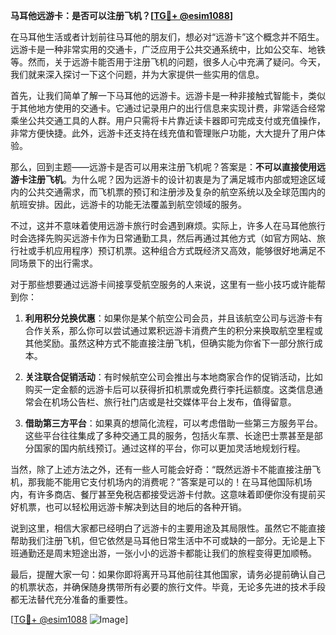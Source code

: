 **马耳他远游卡：是否可以注册飞机？[[TG💪+ @esim1088](https://t.me/s/esim1088)]**

在马耳他生活或者计划前往马耳他的朋友们，想必对“远游卡”这个概念并不陌生。远游卡是一种非常实用的交通卡，广泛应用于公共交通系统中，比如公交车、地铁等。然而，关于远游卡能否用于注册飞机的问题，很多人心中充满了疑问。今天，我们就来深入探讨一下这个问题，并为大家提供一些实用的信息。

首先，让我们简单了解一下马耳他的远游卡。远游卡是一种非接触式智能卡，类似于其他地方使用的交通卡。它通过记录用户的出行信息来实现计费，非常适合经常乘坐公共交通工具的人群。用户只需将卡片靠近读卡器即可完成支付或充值操作，非常方便快捷。此外，远游卡还支持在线充值和管理账户功能，大大提升了用户体验。

那么，回到主题——远游卡是否可以用来注册飞机呢？答案是：**不可以直接使用远游卡注册飞机**。为什么呢？因为远游卡的设计初衷是为了满足城市内部或短途区域内的公共交通需求，而飞机票的预订和注册涉及复杂的航空系统以及全球范围内的航班安排。因此，远游卡的功能无法覆盖到航空领域的服务。

不过，这并不意味着使用远游卡旅行时会遇到麻烦。实际上，许多人在马耳他旅行时会选择先购买远游卡作为日常通勤工具，然后再通过其他方式（如官方网站、旅行社或手机应用程序）预订机票。这种组合方式既经济又高效，能够很好地满足不同场景下的出行需求。

对于那些想要通过远游卡间接享受航空服务的人来说，这里有一些小技巧或许能帮到你：

1. **利用积分兑换优惠**：如果你是某个航空公司会员，并且该航空公司与远游卡有合作关系，那么你可以尝试通过累积远游卡消费产生的积分来换取航空里程或其他奖励。虽然这种方式不能直接注册飞机，但确实能为你省下一部分旅行成本。

2. **关注联合促销活动**：有时候航空公司会推出与本地商家合作的促销活动，比如购买一定金额的远游卡后可以获得折扣机票或免费行李托运额度。这类信息通常会在机场公告栏、旅行社门店或是社交媒体平台上发布，值得留意。

3. **借助第三方平台**：如果真的想简化流程，可以考虑借助一些第三方服务平台。这些平台往往集成了多种交通工具的服务，包括火车票、长途巴士票甚至是部分国家的国内航线预订。通过这样的平台，你可以更加灵活地规划行程。

当然，除了上述方法之外，还有一些人可能会好奇：“既然远游卡不能直接注册飞机，那我能不能用它支付机场内的消费呢？”答案是可以的！在马耳他国际机场内，有许多商店、餐厅甚至免税店都接受远游卡付款。这意味着即便你没有提前买好机票，也可以轻松用远游卡解决到达目的地后的各种开销。

说到这里，相信大家都已经明白了远游卡的主要用途及其局限性。虽然它不能直接帮助我们注册飞机，但它依然是马耳他日常生活中不可或缺的一部分。无论是上下班通勤还是周末短途出游，一张小小的远游卡都能让我们的旅程变得更加顺畅。

最后，提醒大家一句：如果你即将离开马耳他前往其他国家，请务必提前确认自己的机票状态，并确保随身携带所有必要的旅行文件。毕竟，无论多先进的技术手段都无法替代充分准备的重要性。

[[TG💪+ @esim1088](https://t.me/s/esim1088) ![Image](https://i.postimg.cc/4NQfJmqS/Snipaste-2025-05-13-00-14-12.png)]